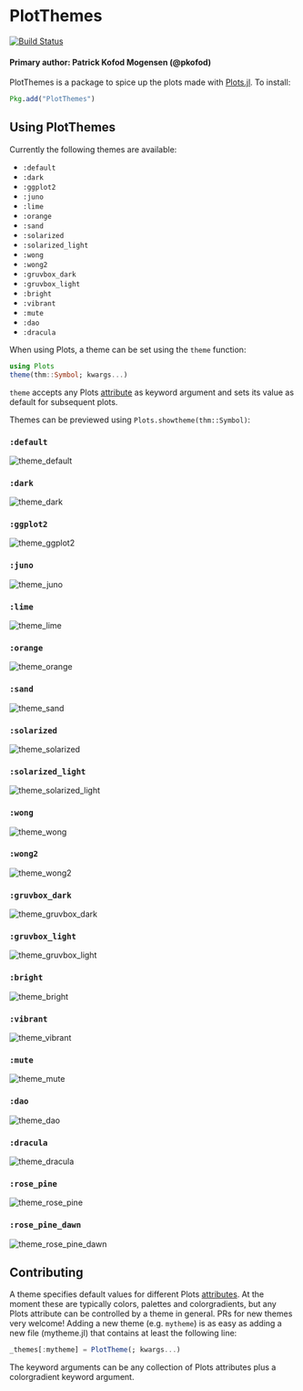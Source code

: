 # PlotThemes

[![Build Status](https://travis-ci.org/JuliaPlots/PlotThemes.jl.svg?branch=master)](https://travis-ci.org/JuliaPlots/PlotThemes.jl)

#### Primary author: Patrick Kofod Mogensen (@pkofod)

PlotThemes is a package to spice up the plots made with [Plots.jl](https://github.com/JuliaPlots/Plots.jl). To install:

```julia
Pkg.add("PlotThemes")
```

## Using PlotThemes

Currently the following themes are available:
- `:default`
- `:dark`
- `:ggplot2`
- `:juno`
- `:lime`
- `:orange`
- `:sand`
- `:solarized`
- `:solarized_light`
- `:wong`
- `:wong2`
- `:gruvbox_dark`
- `:gruvbox_light`
- `:bright`
- `:vibrant`
- `:mute`
- `:dao`
- `:dracula`


When using Plots, a theme can be set using the `theme` function:
```julia
using Plots
theme(thm::Symbol; kwargs...)
```
`theme` accepts any Plots [attribute](https://docs.juliaplots.org/stable/attributes/) as keyword argument and sets its value as default for subsequent plots.

Themes can be previewed using `Plots.showtheme(thm::Symbol)`:

### `:default`
![theme_default](https://user-images.githubusercontent.com/16589944/70847841-7ca7ea00-1e69-11ea-851e-e99d8559260d.png)

### `:dark`
![theme_dark](https://user-images.githubusercontent.com/16589944/70847843-8d586000-1e69-11ea-9e39-5d4c44865750.png)

### `:ggplot2`
![theme_ggplot2](https://user-images.githubusercontent.com/16589944/70847847-99442200-1e69-11ea-9ae8-ddd10ec4a303.png)

### `:juno`
![theme_juno](https://user-images.githubusercontent.com/16589944/70847860-be389500-1e69-11ea-88b9-2a3bb3bbcf64.png)

### `:lime`
![theme_lime](https://user-images.githubusercontent.com/16589944/70847863-c55fa300-1e69-11ea-8de7-3ef2a3a8ce30.png)

### `:orange`
![theme_orange](https://user-images.githubusercontent.com/16589944/70847866-cf81a180-1e69-11ea-813a-7e4394311ef2.png)

### `:sand`
![theme_sand](https://user-images.githubusercontent.com/16589944/70847868-d4deec00-1e69-11ea-8aab-de94af02bbfe.png)

### `:solarized`
![theme_solarized](https://user-images.githubusercontent.com/16589944/70847869-dad4cd00-1e69-11ea-930e-b145e19bcff5.png)

### `:solarized_light`
![theme_solarized_light](https://user-images.githubusercontent.com/16589944/70847872-df998100-1e69-11ea-955a-7fcc2e7043de.png)

### `:wong`
![theme_wong](https://user-images.githubusercontent.com/16589944/70847875-e58f6200-1e69-11ea-904d-d4f7e27bb181.png)

### `:wong2`
![theme_wong2](https://user-images.githubusercontent.com/16589944/70847880-eaecac80-1e69-11ea-9b59-cdf937427121.png)

### `:gruvbox_dark`
![theme_gruvbox_dark](https://user-images.githubusercontent.com/16589944/70847882-f049f700-1e69-11ea-94f8-255f2cd17288.png)

### `:gruvbox_light`
![theme_gruvbox_light](https://user-images.githubusercontent.com/16589944/70847885-fb048c00-1e69-11ea-9546-4dc0d9e4154c.png)

### `:bright`
![theme_bright](https://user-images.githubusercontent.com/16589944/70848065-8ed75780-1e6c-11ea-8e59-9882b3c4a4db.png)

### `:vibrant`
![theme_vibrant](https://user-images.githubusercontent.com/16589944/70848066-926ade80-1e6c-11ea-91ba-fd08d14e6963.png)

### `:mute`
![theme_mute](https://user-images.githubusercontent.com/16589944/70848069-9860bf80-1e6c-11ea-9cac-8a797d526835.png)

### `:dao`
![theme_dao](https://user-images.githubusercontent.com/7330605/106512313-54de7000-64c9-11eb-98d5-2aee3603879a.png)

### `:dracula`
![theme_dracula](https://user-images.githubusercontent.com/64332767/136754217-31d4348a-c873-4496-8b66-905e4d8a7e36.png)

### `:rose_pine`
![theme_rose_pine](https://github.com/BaerLKR/PlotThemes.jl/assets/83340886/30c869e5-2b90-405a-bc49-cf4ef3c43d75)

### `:rose_pine_dawn`
![theme_rose_pine_dawn](https://github.com/BaerLKR/PlotThemes.jl/assets/83340886/e30c0b46-1be3-49f5-afc5-ceede0b0c27d)

## Contributing
A theme specifies default values for different Plots [attributes](https://docs.juliaplots.org/stable/attributes/).
At the moment these are typically colors, palettes and colorgradients, but any Plots attribute can be controlled by a theme in general.
PRs for new themes very welcome! Adding a new theme (e.g. `mytheme`) is as easy as adding a new file (mytheme.jl) that contains at least the following line:
```julia
_themes[:mytheme] = PlotTheme(; kwargs...)
```
The keyword arguments can be any collection of Plots attributes plus a colorgradient keyword argument.
